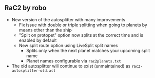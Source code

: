 ## RaC2 by robo
- New version of the autosplitter with many improvements
    - Fix issue with double or triple splitting when going to planets by means other than the ship
    - "Split on protopet" option now splits at the correct time and is enabled by default 
    - New split route option using LiveSplit split names
        - Splits only when the next planet matches your upcoming split name
        - Planet names configurable via `rac2planets.txt`
- The old autosplitter will continue to exist (unmaintained) as `rac2-autosplitter-old.asl`
